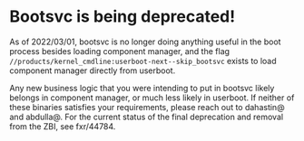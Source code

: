 # Bootsvc is being deprecated!

As of 2022/03/01, bootsvc is no longer doing anything useful in the boot process besides
loading component manager, and the flag `//products/kernel_cmdline:userboot-next--skip_bootsvc`
exists to load component manager directly from userboot.

Any new business logic that you were intending to put in bootsvc likely belongs in component
manager, or much less likely in userboot. If neither of these binaries satisfies your requirements,
please reach out to dahastin@ and abdulla@. For the current status of the final deprecation and
removal from the ZBI, see fxr/44784.